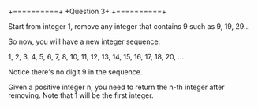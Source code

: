 +==========+
+Question 3+
+==========+

Start from integer 1, remove any integer that contains 9 such as 9, 19, 29...

So now, you will have a new integer sequence: 

1, 2, 3, 4, 5, 6, 7, 8, 10, 11, 12, 13, 14, 15, 16, 17, 18, 20, ...

Notice there's no digit 9 in the sequence.

Given a positive integer n, you need to return the n-th integer after removing. Note that 1 will be the first integer.